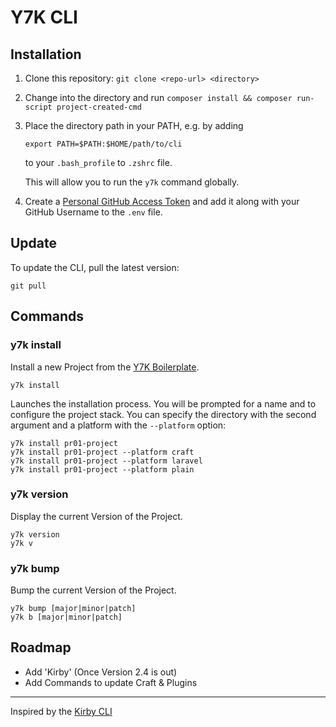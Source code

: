 # Y7K CLI

## Installation

1. Clone this repository: `git clone <repo-url> <directory>`

2. Change into the  directory and run `composer install && composer run-script project-created-cmd`

3. Place the directory path in your PATH, e.g. by adding
    ```
    export PATH=$PATH:$HOME/path/to/cli
    ```
    to your `.bash_profile` to `.zshrc` file.
    
    This will allow you to run the `y7k` command globally.

4. Create a [Personal GitHub Access Token](https://github.com/settings/tokens) and add it along with your GitHub Username to the `.env` file.

## Update

To update the CLI, pull the latest version:
```
git pull
```

## Commands

### y7k install

Install a new Project from the [Y7K Boilerplate](https://github.com/Y7K/plate).

```
y7k install
```

Launches the installation process. You will be prompted for a name and to configure the project stack.
You can specify the directory with the second argument and a platform with the `--platform` option:

```
y7k install pr01-project
y7k install pr01-project --platform craft
y7k install pr01-project --platform laravel
y7k install pr01-project --platform plain
```


### y7k version 

Display the current Version of the Project.

```
y7k version
y7k v 
```

### y7k bump 

Bump the current Version of the Project.

```
y7k bump [major|minor|patch]
y7k b [major|minor|patch]
```

## Roadmap

* Add 'Kirby' (Once Version 2.4 is out)
* Add Commands to update Craft & Plugins

-----

Inspired by the [Kirby CLI](https://github.com/getkirby/cli)

